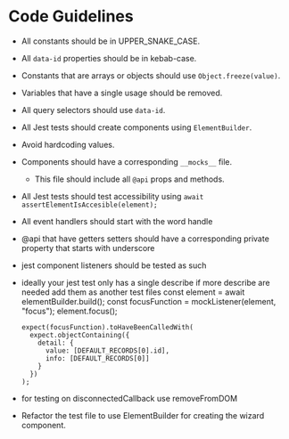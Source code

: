 # Code Guidelines

- All constants should be in UPPER_SNAKE_CASE.
- All `data-id` properties should be in kebab-case.
- Constants that are arrays or objects should use `Object.freeze(value)`.
- Variables that have a single usage should be removed.
- All query selectors should use `data-id`.
- All Jest tests should create components using `ElementBuilder`.
- Avoid hardcoding values.
- Components should have a corresponding `__mocks__` file.
  - This file should include all `@api` props and methods.
- All Jest tests should test accessibility using `await assertElementIsAccesible(element);`
- All event handlers should start with the word handle
- @api that have getters setters should have a corresponding private property that starts with underscore
- jest component listeners should be tested as such
- ideally your jest test only has a single describe if more describe are needed add them as another test files
  const element = await elementBuilder.build();
  const focusFunction = mockListener(element, "focus");
  element.focus();

      expect(focusFunction).toHaveBeenCalledWith(
        expect.objectContaining({
          detail: {
            value: [DEFAULT_RECORDS[0].id],
            info: [DEFAULT_RECORDS[0]]
          }
        })
      );

- for testing on disconnectedCallback use removeFromDOM
- Refactor the test file to use ElementBuilder for creating the wizard component.
